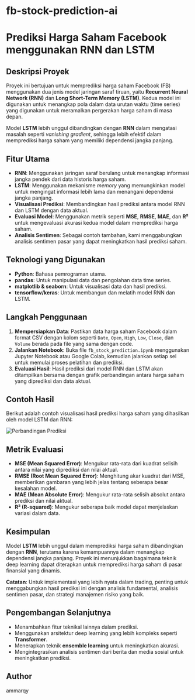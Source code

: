 # fb-stock-prediction-ai

# Prediksi Harga Saham Facebook menggunakan RNN dan LSTM

## Deskripsi Proyek
Proyek ini bertujuan untuk memprediksi harga saham Facebook (FB) menggunakan dua jenis model jaringan saraf tiruan, yaitu **Recurrent Neural Network (RNN)** dan **Long Short-Term Memory (LSTM)**. Kedua model ini digunakan untuk menangkap pola dalam data urutan waktu (time series) yang digunakan untuk meramalkan pergerakan harga saham di masa depan.

Model **LSTM** lebih unggul dibandingkan dengan **RNN** dalam mengatasi masalah seperti *vanishing gradient*, sehingga lebih efektif dalam memprediksi harga saham yang memiliki dependensi jangka panjang.

## Fitur Utama
- **RNN**: Menggunakan jaringan saraf berulang untuk menangkap informasi jangka pendek dari data historis harga saham.
- **LSTM**: Menggunakan mekanisme *memory* yang memungkinkan model untuk mengingat informasi lebih lama dan menangani dependensi jangka panjang.
- **Visualisasi Prediksi**: Membandingkan hasil prediksi antara model RNN dan LSTM dengan data aktual.
- **Evaluasi Model**: Menggunakan metrik seperti **MSE**, **RMSE**, **MAE**, dan **R²** untuk mengevaluasi akurasi kedua model dalam memprediksi harga saham.
- **Analisis Sentimen**: Sebagai contoh tambahan, kami menggabungkan analisis sentimen pasar yang dapat meningkatkan hasil prediksi saham.

## Teknologi yang Digunakan
- **Python**: Bahasa pemrograman utama.
- **pandas**: Untuk manipulasi data dan pengolahan data time series.
- **matplotlib & seaborn**: Untuk visualisasi data dan hasil prediksi.
- **tensorflow/keras**: Untuk membangun dan melatih model RNN dan LSTM.

## Langkah Penggunaan
1. **Mempersiapkan Data**: Pastikan data harga saham Facebook dalam format CSV  dengan kolom seperti `Date`, `Open`, `High`, `Low`, `Close`, dan `Volume` berada pada file yang sama dengan code.
2. **Jalankan Notebook**: Buka file `fb_stock_prediction.ipynb` menggunakan Jupyter Notebook atau Google Colab, kemudian jalankan setiap sel untuk memulai proses pelatihan dan prediksi.
3. **Evaluasi Hasil**: Hasil prediksi dari model RNN dan LSTM akan ditampilkan bersama dengan grafik perbandingan antara harga saham yang diprediksi dan data aktual.

## Contoh Hasil
Berikut adalah contoh visualisasi hasil prediksi harga saham yang dihasilkan oleh model LSTM dan RNN:

![Perbandingan Prediksi](path/to/your/image.png)

## Metrik Evaluasi
- **MSE (Mean Squared Error)**: Mengukur rata-rata dari kuadrat selisih antara nilai yang diprediksi dan nilai aktual.
- **RMSE (Root Mean Squared Error)**: Menghitung akar kuadrat dari MSE, memberikan gambaran yang lebih jelas tentang seberapa besar kesalahan model.
- **MAE (Mean Absolute Error)**: Mengukur rata-rata selisih absolut antara prediksi dan nilai aktual.
- **R² (R-squared)**: Mengukur seberapa baik model dapat menjelaskan variasi dalam data.

## Kesimpulan
Model **LSTM** lebih unggul dalam memprediksi harga saham dibandingkan dengan **RNN**, terutama karena kemampuannya dalam menangkap dependensi jangka panjang. Proyek ini menunjukkan bagaimana teknik deep learning dapat diterapkan untuk memprediksi harga saham di pasar finansial yang dinamis. 

**Catatan**: Untuk implementasi yang lebih nyata dalam trading, penting untuk menggabungkan hasil prediksi ini dengan analisis fundamental, analisis sentimen pasar, dan strategi manajemen risiko yang baik.

## Pengembangan Selanjutnya
- Menambahkan fitur teknikal lainnya dalam prediksi.
- Menggunakan arsitektur deep learning yang lebih kompleks seperti **Transformer**.
- Menerapkan teknik **ensemble learning** untuk meningkatkan akurasi.
- Mengintegrasikan analisis sentimen dari berita dan media sosial untuk meningkatkan prediksi.

## Author
ammarqy
